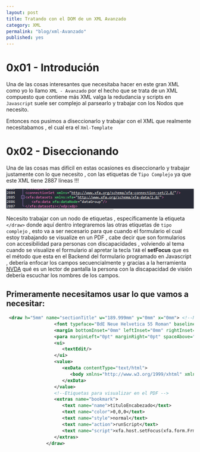 ```yaml
---
layout: post
title: Tratando con el DOM de un XML Avanzado
category: XML
permalink: "blog/xml-Avanzado"
published: yes
---
```


# 0x01 - Introdución

Una de las cosas interesantes que necesitaba hacer en este gran XML como yo lo llamo `XML - Avanzado` por el hecho que se trata de un XML compuesto que contiene más XML valga la redudancia y scripts en `Javascript` suele ser complejo al parsearlo y trabajar con los Nodos que necesito.

Entonces nos pusimos a diseccionarlo y trabajar con el XML que realmente necesitabamos , el cual era el `Xml-Template`


# 0x02 - Diseccionando

Una de las cosas mas difícil en estas ocasiones es diseccionarlo y trabajar justamente con lo que necesito , con las etiquetas de `Tipo Complejo` ya que este XML tiene 2887 líneas !!!

<img class="differenteSize65" src="/assets/img/xmlLineas.png" alt="LineasXml" style="margin:auto; display:block;">

Necesito trabajar con un nodo de etiquetas , específicamente la etiqueta `</draw>` donde aquí dentro integraremos las otras etiquetas de `tipo complejo` , esto va a ser necesario para que cuando el formulario el cual estoy trabajando se visualize en un PDF , cabe decir que son formularios con accesibilidad para personas con discapacidades , volviendo al tema cuando se visualize el formulario al apretar la tecla `TAB` el **setFocus** que es el método que esta en el Backend del formulario programado en Javascript , debería enfocar los campos secuencialmente y gracias a la herramienta [NVDA](https://nvda.es/) qué es un lector de pantalla la persona con la discapacidad de visión debería escuchar los nombres de los campos. 

## Primeramente necesitamos usar lo que vamos a necesitar:

```xml
 <draw h="5mm" name="sectionTitle" w="189.999mm" y="0mm" x="0mm"> <!--Nodo Padre -->
                  <font typeface="BdE Neue Helvetica 55 Roman" baselineShift="0pt" size="9pt" weight="bold"/>
                  <margin bottomInset="0mm" leftInset="0mm" rightInset="0mm" topInset="0mm"/>
                  <para marginLeft="0pt" marginRight="0pt" spaceAbove="0pt" spaceBelow="0pt" textIndent="0pt"/>
                  <ui>
                     <textEdit/>
                  </ui>
                  <value>
                     <exData contentType="text/html">
                        <body xmlns="http://www.w3.org/1999/xhtml" xmlns:xfa="http://www.xfa.org/schema/xfa-data/1.0/"><p style="letter-spacing:0in">Encabezado1<span style="font-size:8pt;color:#ff0000">_</span></p></body>
                     </exData>
                  </value>
                  <!--Etiquetas para visualizar en el PDF -->
                  <extras name="bookmark">
                     <text name="name">tituloEncabezado</text>
                     <text name="color">0,0,0</text>
                     <text name="style">normal</text>
                     <text name="action">runScript</text>
                     <text name="script">xfa.host.setFocus(xfa.form.FrmDefault.FormContent.BDESection);</text>
                  </extras>
               </draw>

```
